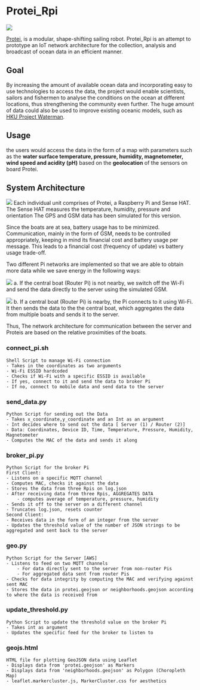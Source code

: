 # Protei_Rpi

![](https://c1.staticflickr.com/3/2822/34294204205_b1a6fc9184_b.jpg)

[Protei](scoutbots.com), is a modular, shape-shifting sailing robot. Protei_Rpi is an attempt to prototype an IoT network architecture for the collection, analysis and broadcast of ocean data in an efficient manner.

## Goal 

By increasing the amount of available ocean data and incorporating easy to use technologies to access the data, the project would enable scientists, sailors and fishermen to analyse the conditions on the ocean at different locations, thus strengthening the community even further. The huge amount of data could also be used to improve existing oceanic models, such as [HKU Project Waterman](http://www.waterman.hku.hk/).

## Usage

the users would access the data in the form of a map with parameters such as the **water surface temperature, pressure, humidity, magnetometer, wind speed and acidity (pH)** based on the **geolocation** of the sensors on board Protei.

## System Architecture

![](https://c1.staticflickr.com/5/4158/34253978676_6f72a60dfc_b.jpg)
Each individual unit comprises of Protei, a Raspberry Pi and Sense HAT. The Sense HAT measures the temperature, humidity, pressure and orientation The GPS and GSM data has been simulated for this version. 

Since the boats are at sea, battery usage has to be minimized. Communication, mainly in the form of GSM, needs to be controlled appropriately, keeping in mind its financial cost and battery usage per message. This leads to a financial cost (frequency of update) vs battery usage trade-off.

Two different Pi networks are implemented so that we are able to obtain more data while we save energy in the following ways:

![](https://c1.staticflickr.com/3/2846/33452617874_d067a5c853_b.jpg)
a. If the central boat (Router Pi) is not nearby, we switch off the Wi-Fi and send the data directly to the server using the simulated GSM.

![](https://c1.staticflickr.com/5/4175/33452619374_47e23333da_b.jpg)
b. If a central boat (Router Pi) is nearby, the Pi connects to it using Wi-Fi. It then sends the data to the the central boat, which aggregates the data from multiple boats and sends it to the server.

Thus, The network architecture for communication between the server and Proteis are based on the relative proximities of the boats.




### connect_pi.sh 
    Shell Script to manage Wi-Fi connection
    - Takes in the coordinates as two arguments 
    - Wi-Fi ESSID hardcoded
    - Checks if Wi-Fi with a specific ESSID is available
    - If yes, connect to it and send the data to broker Pi
    - If no, connect to mobile data and send data to the server

### send_data.py
    Python Script for sending out the Data
    - Takes x_coordinate,y_coordinate and an Int as an argument
    - Int decides where to send out the data [ Server (1) / Router (2)]
    - Data: Coordinates, Device ID, Time, Temperature, Pressure, Humidity, Magnetometer
    - Computes the MAC of the data and sends it along

### broker_pi.py
    Python Script for the broker Pi
    First Client:
    - Listens on a specific MQTT channel
    - Computes MAC, checks it against the data
    - Stores the data from three Rpis on log.json
    - After receiving data from three Rpis, AGGREGATES DATA
        - computes average of temperature, pressure, humidity
    - Sends it off to the server on a different channel
    - Truncates log.json, resets counter
    Second Client:
    - Receives data in the form of an integer from the server
    - Updates the threshold value of the number of JSON strings to be aggregated and sent back to the server

### geo.py
    Python Script for the Server [AWS]
    - Listens to feed on two MQTT channels
        - For data directly sent to the server from non-router Pis
        - For aggregated data sent from router Pis
    - Checks for data integrity by computing the MAC and verifying against sent MAC
    - Stores the data in protei.geojson or neighborhoods.geojson according to where the data is received from

### update_threshold.py
    Python Script to update the threshold value on the broker Pi
    - Takes int as argument
    - Updates the specific feed for the broker to listen to

### geojs.html
    HTML file for plotting GeoJSON data using Leaflet
    - Displays data from 'protei.geojson' as Markers
    - Displays data from 'neighborhoods.geojson' as Polygon (Choropleth Map)
    - leaflet.markercluster.js, MarkerCluster.css for aesthetics



